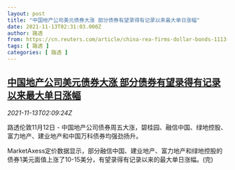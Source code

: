 ```yaml
---
layout: post
title: "中国地产公司美元债券大涨 部分债券有望录得有记录以来最大单日涨幅"
date: 2021-11-13T02:31:03.000Z
author: 路透
from: https://cn.reuters.com/article/china-rea-firms-dollar-bonds-1113-idCNKBS2HY02E
tags: [ 路透 ]
categories: [ 路透 ]
---
```

<!--1636770663000-->
[中国地产公司美元债券大涨 部分债券有望录得有记录以来最大单日涨幅](https://cn.reuters.com/article/china-rea-firms-dollar-bonds-1113-idCNKBS2HY02E)
------

<div>
<div><i>2021-11-13T02:09:24Z</i></div><p>路透伦敦11月12日 - 中国地产公司债券周五大涨，碧桂园、融信中国、绿地控股、富力地产、建业地产和中国万科债券均强劲扬升。</p><p>MarketAxess定价数据显示，部分融信中国、建业地产、富力地产和绿地控股的债券1美元面值上涨了10-15美分，有望录得有记录以来的最大单日涨幅。(完)</p>
</div>

